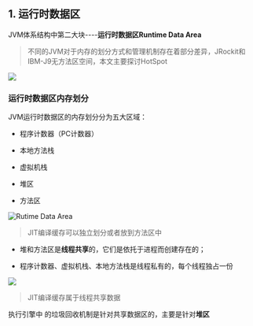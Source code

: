 ## 1. 运行时数据区

JVM体系结构中第二大块----**运行时数据区Runtime Data Area**

> 不同的JVM对于内存的划分方式和管理机制存在着部分差异，JRockit和 IBM-J9无方法区空间，本文主要探讨HotSpot

![](https://iqqcode-blog.oss-cn-beijing.aliyuncs.com/img/20200623115805.png)

### 运行时数据区内存划分

JVM运行时数据区的内存划分分为五大区域：

- 程序计数器（PC计数器）

- 本地方法栈

- 虚拟机栈

- 堆区

- 方法区

![Rutime Data Area](https://iqqcode-blog.oss-cn-beijing.aliyuncs.com/img/20200624222306.png)

> JIT编译缓存可以独立划分或者放到方法区中

- 堆和方法区是**线程共享**的，它们是依托于进程而创建存在的；

- 程序计数器、虚拟机栈、本地方法栈是线程私有的，每个线程独占一份

![](https://iqqcode-blog.oss-cn-beijing.aliyuncs.com/img/20200624225110.png)

> JIT编译缓存属于线程共享数据

执行引擎中 的垃圾回收机制是针对共享数据区的，主要是针对**堆区**
